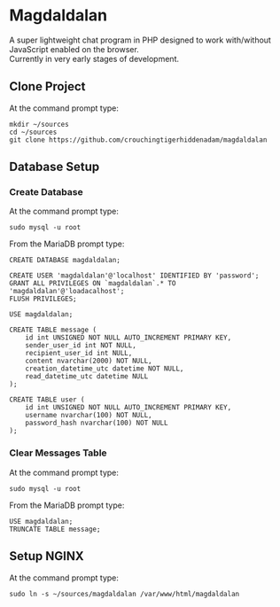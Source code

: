 # Magdaldalan
A super lightweight chat program in PHP designed to work with/without JavaScript enabled on the browser.  
Currently in very early stages of development.

## Clone Project

At the command prompt type:
```
mkdir ~/sources
cd ~/sources
git clone https://github.com/crouchingtigerhiddenadam/magdaldalan
```

## Database Setup

### Create Database

At the command prompt type:
```
sudo mysql -u root
```

From the MariaDB prompt type:
```
CREATE DATABASE magdaldalan;

CREATE USER 'magdaldalan'@'localhost' IDENTIFIED BY 'password';
GRANT ALL PRIVILEGES ON `magdaldalan`.* TO 'magdaldalan'@'loadacalhost';
FLUSH PRIVILEGES;

USE magdaldalan;

CREATE TABLE message (
    id int UNSIGNED NOT NULL AUTO_INCREMENT PRIMARY KEY,
    sender_user_id int NOT NULL,
    recipient_user_id int NULL,
    content nvarchar(2000) NOT NULL,
    creation_datetime_utc datetime NOT NULL,
    read_datetime_utc datetime NULL
);

CREATE TABLE user (
    id int UNSIGNED NOT NULL AUTO_INCREMENT PRIMARY KEY,
    username nvarchar(100) NOT NULL,
    password_hash nvarchar(100) NOT NULL
);
```

### Clear Messages Table

At the command prompt type:
```
sudo mysql -u root
```

From the MariaDB prompt type:
```
USE magdaldalan;
TRUNCATE TABLE message;
```

## Setup NGINX

At the command prompt type:
```
sudo ln -s ~/sources/magdaldalan /var/www/html/magdaldalan
```